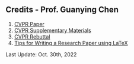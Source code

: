 ## Credits - Prof. Guanying Chen
1. [CVPR Paper](https://www.overleaf.com/read/nzxkcksvjhkr)
2. [CVPR Supplementary Materials](https://www.overleaf.com/read/drpfhrnwyvfz)
3. [CVPR Rebuttal](https://github.com/guanyingc/cv_rebuttal_template)
4. [Tips for Writing a Research Paper using LaTeX](https://github.com/guanyingc/latex_paper_writing_tips)

Last Update: Oct. 30th, 2022
